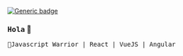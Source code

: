 [![Generic badge](https://img.shields.io/badge/Power-JavaScript-1abc9c.svg)](https://GitHub.com/Naereen/StrapDown.js/graphs/commit-activity)

### <samp>Hola</samp> 👋
<samp>🦾Javascript Warrior | React | VueJS | Angular</samp>
